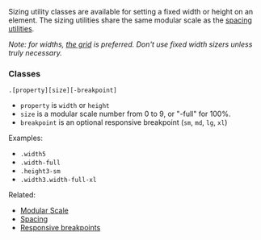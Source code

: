 Sizing utility classes are available for setting a fixed width or height on an element. The sizing
utilities share the same modular scale as the [spacing utilities](/components/detail/spacing).

*Note: for widths, [the grid](/components/detail/grid) is preferred. Don't use fixed width sizers
unless truly necessary.*

### Classes

```
.[property][size][-breakpoint]
```

* `property` is `width` or `height`
* `size` is a modular scale number from 0 to 9, or "-full" for 100%.
* `breakpoint` is an optional responsive breakpoint (`sm`, `md`, `lg`, `xl`)

Examples:

* `.width5`
* `.width-full`
* `.height3-sm`
* `.width3.width-full-xl`

Related:

* [Modular Scale](/docs/modular-scale/)
* [Spacing](/docs/spacing/)
* [Responsive breakpoints](/docs/layout/#responsive-breakpoints)

